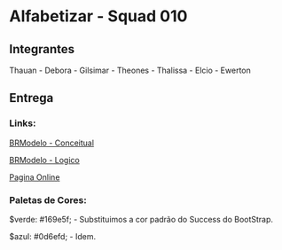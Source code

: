 # Alfabetizar - Squad 010

## Integrantes

Thauan - Debora - Gilsimar - Theones - Thalissa - Elcio - Ewerton

## Entrega

### Links:
[BRModelo - Conceitual](https://app.brmodeloweb.com/#!/conceptual/62d2b277fb89a70b5f786bd9)

[BRModelo - Logico](https://app.brmodeloweb.com/#!/logic/%7B%22modelid%22:%2262d553cf84363699f1a567b1%22,%22conversionId%22:%22%22%7D)

[Pagina Online](https://squad010-recodepro.github.io/avaliacao1/)

### Paletas de Cores:
$verde: #169e5f;  - Substituimos a cor padrão do Success do BootStrap.

$azul: #0d6efd; - Idem.



